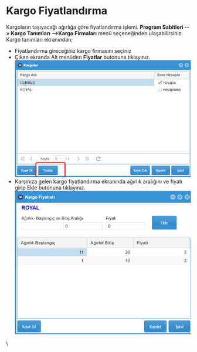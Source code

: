 # Kargo Fiyatlandırma

Kargoların taşıyacağı ağırlığa göre fiyatlandırma işlemi. **Program Sabitleri --> Kargo Tanımları -->Kargo Firmaları** menü seçeneğinden ulaşabilirsiniz.\
Kargo tanımları ekranından;

* Fiyatlandırma gireceğiniz kargo firmasını seçiniz
* Çıkan ekranda Alt menüden **Fiyatlar** butonuna tıklayınız.\
  ![](<../../.gitbook/assets/image (13).png>)
* Karşınıza gelen kargo fiyatlandırma ekranında ağırlık aralığını ve fiyatı girip Ekle butonuna tıklayınız.\
  ![](<../../.gitbook/assets/image (3) (1).png>)

\
